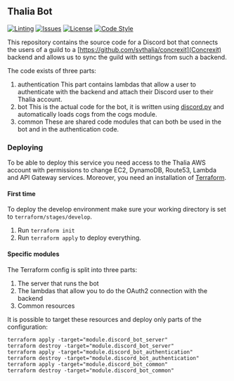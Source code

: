 Thalia Bot 
----------

[![Linting](https://img.shields.io/github/workflow/status/svthalia/discord-bot/Linting?style=flat-square)](https://github.com/svthalia/concrexit/actions)
[![Issues](https://img.shields.io/github/issues/svthalia/discord-bot?style=flat-square)](https://github.com/svthalia/concrexit/issues)
[![License](https://img.shields.io/github/license/svthalia/discord-bot?style=flat-square)](https://github.com/svthalia/discord-bot/blob/master/LICENSE.md)
[![Code Style](https://img.shields.io/badge/code%20style-black-000000.svg?style=flat-square)](https://github.com/psf/black)

This repository contains the source code for a Discord bot that connects the users of a guild to a [https://github.com/svthalia/concrexit](Concrexit) backend and allows us to sync the guild with settings from such a backend.

The code exists of three parts:
1. authentication
This part contains lambdas that allow a user to authenticate with the backend and attach their Discord user to their Thalia account.
2. bot
This is the actual code for the bot, it is written using [discord.py](https://discordpy.readthedocs.io) and automatically loads cogs from the cogs module. 
3. common
These are shared code modules that can both be used in the bot and in the authentication code.


### Deploying

To be able to deploy this service you need access to the Thalia AWS account with permissions to change EC2, DynamoDB, Route53, Lambda and API Gateway services. Moreover, you need an installation of [Terraform](https://terraform.io).

#### First time

To deploy the develop environment make sure your working directory is set to `terraform/stages/develop`.

1. Run `terraform init`
2. Run `terraform apply` to deploy everything.

#### Specific modules

The Terraform config is split into three parts:
1. The server that runs the bot
2. The lambdas that allow you to do the OAuth2 connection with the backend
3. Common resources

It is possible to target these resources and deploy only parts of the configuration:

```
terraform apply -target="module.discord_bot_server"
terraform destroy -target="module.discord_bot_server"
terraform apply -target="module.discord_bot_authentication"
terraform destroy -target="module.discord_bot_authentication"
terraform apply -target="module.discord_bot_common"
terraform destroy -target="module.discord_bot_common"
```


